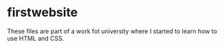 # firstwebsite

These files are part of a work fot university where I started to learn how to use HTML and CSS. 

